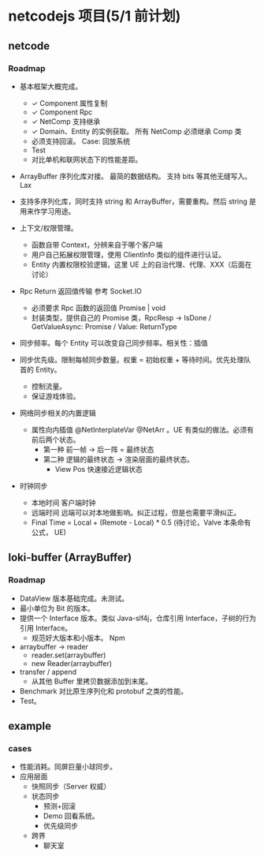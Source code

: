 # netcodejs 项目(5/1 前计划)

## netcode

### Roadmap

-   基本框架大概完成。
    -   ✓ Component 属性复制
    -   ✓ Component Rpc
    -   ✓ NetComp 支持继承
    -   ✓ Domain、Entity 的实例获取。 所有 NetComp 必须继承 Comp 类
    -   必须支持回滚。 Case: 回放系统
    -   Test
    -   对比单机和联网状态下的性能差距。
-   ArrayBuffer 序列化库对接。 最简的数据结构。 支持 bits 等其他无缝写入。 Lax
-   支持多序列化库，同时支持 string 和 ArrayBuffer，需要重构。然后 string 是用来作学习用途。
-   上下文/权限管理。
    -   函数自带 Context，分辨来自于哪个客户端
    -   用户自己拓展权限管理，使用 ClientInfo 类似的组件进行认证。
    -   Entity 内置权限校验逻辑，这里 UE 上的自治代理、代理、XXX（后面在讨论）
-   Rpc Return 返回值传输 参考 Socket.IO
    -   必须要求 Rpc 函数的返回值 Promise<RetrunType> | void
    -   封装类型，提供自己的 Promise 类，RpcResp -> IsDone / GetValueAsync: Promise<ReturnType> / Value: ReturnType
-   同步频率。每个 Entity 可以改变自己同步频率。相关性：插值
-   同步优先级。限制每帧同步数量。权重 = 初始权重 + 等待时间。优先处理队首的 Entity。

    -   控制流量。
    -   保证游戏体验。

-   网络同步相关的内置逻辑
    -   属性向内插值 @NetInterplateVar @NetArr 。UE 有类似的做法。必须有前后两个状态。
        -   第一种 前一帧 -> 后一阵 = 最终状态
        -   第二种 逻辑的最终状态 -> 渲染层面的最终状态。
            -   View Pos 快速接近逻辑状态
-   时钟同步
    -   本地时间 客户端时钟
    -   远端时间 远端可以对本地做影响。纠正过程，但是也需要平滑纠正。
    -   Final Time = Local + (Remote - Local) \* 0.5 (待讨论，Valve 本条命有公式， UE)

## loki-buffer (ArrayBuffer)

### Roadmap

-   DataView 版本基础完成。未测试。
-   最小单位为 Bit 的版本。
-   提供一个 Interface 版本。类似 Java-slf4j，仓库引用 Interface，子树的行为引用 Interface。
    -   规范好大版本和小版本。 Npm
-   arraybuffer -> reader
    -   reader.set(arraybuffer)
    -   new Reader(arraybuffer)
-   transfer / append
    -   从其他 Buffer 里拷贝数据添加到末尾。
-   Benchmark 对比原生序列化和 protobuf 之类的性能。
-   Test。

## example

### cases

-   性能消耗。同屏巨量小球同步。
-   应用层面
    -   快照同步（Server 权威）
    -   状态同步
        -   预测+回滚
        -   Demo 回看系统。
        -   优先级同步
    -   跨界
        -   聊天室

